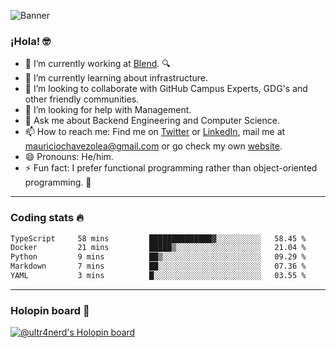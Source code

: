 ![Banner](banner.gif)
### ¡Hola! 🤓

- 🔭 I’m currently working at [Blend](https://blend.com/). 🔍
- 🌱 I’m currently learning about infrastructure.
- 👯 I’m looking to collaborate with GitHub Campus Experts, GDG's and other friendly communities.
- 🤔 I’m looking for help with Management.
- 💬 Ask me about Backend Engineering and Computer Science.
- 📫 How to reach me: Find me on [Twitter](https://twitter.com/ultr4nerd) or [LinkedIn](https://www.linkedin.com/in/ultr4nerd), mail me at [mauriciochavezolea@gmail.com](mailto:mauriciochavezolea@gmail.com) or go check my own [website](https://mauriciochavez.dev).
- 😄 Pronouns: He/him. 
- ⚡ Fun fact: I prefer functional programming rather than object-oriented programming. 🤭
---

### Coding stats 🔥

<!--START_SECTION:waka-->

```txt
TypeScript     58 mins         ██████████████▓░░░░░░░░░░   58.45 %
Docker         21 mins         █████▒░░░░░░░░░░░░░░░░░░░   21.04 %
Python         9 mins          ██▒░░░░░░░░░░░░░░░░░░░░░░   09.29 %
Markdown       7 mins          ██░░░░░░░░░░░░░░░░░░░░░░░   07.36 %
YAML           3 mins          █░░░░░░░░░░░░░░░░░░░░░░░░   03.55 %
```

<!--END_SECTION:waka-->

---

### Holopin board 🦖

[![@ultr4nerd's Holopin board](https://holopin.me/ultr4nerd)](https://holopin.io/@ultr4nerd)
